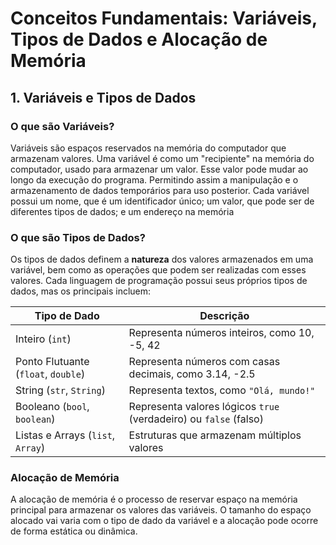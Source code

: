 # Conceitos Fundamentais: Variáveis, Tipos de Dados e Alocação de Memória

##  1. Variáveis e Tipos de Dados

### O que são Variáveis?
Variáveis são espaços reservados na memória do computador que armazenam valores. Uma variável é como um "recipiente" na memória do computador, usado para armazenar um valor. Esse valor pode mudar ao longo da execução do programa. Permitindo assim a manipulação e o armazenamento de dados temporários para uso posterior. Cada variável possui um nome, que é um identificador único; um valor, que pode ser de diferentes tipos de dados; e um endereço na memória

### O que são Tipos de Dados?
Os tipos de dados definem a **natureza** dos valores armazenados em uma variável,  bem como as operações que podem ser realizadas com esses valores. Cada linguagem de programação possui seus próprios tipos de dados, mas os principais incluem:

| Tipo de Dado      |                              Descrição                                       |
|-------------------|------------------------------------------------------------------------------|
| Inteiro (`int`) | Representa números inteiros, como 10, -5, 42                                   |
| Ponto Flutuante (`float`, `double`) | Representa números com casas decimais, como 3.14, -2.5     |
| String (`str`, `String`) | Representa textos, como `"Olá, mundo!"`                               |
| Booleano (`bool`, `boolean`) | Representa valores lógicos `true` (verdadeiro) ou `false` (falso) |
| Listas e Arrays (`list`, `Array`) | Estruturas que armazenam múltiplos valores                   |

### Alocação de Memória
A alocação de memória é o processo de reservar espaço na memória principal para armazenar os valores das variáveis. O tamanho do espaço alocado vai varia com o tipo de dado da variável e a alocação pode ocorre de forma estática ou dinâmica.